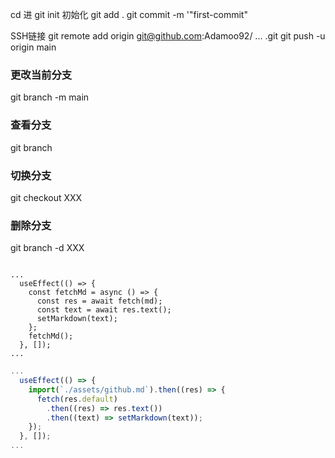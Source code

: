 cd 进
git init 初始化
git add .
git commit -m '"first-commit"

SSH链接
git remote add origin git@github.com:Adamoo92/ ... .git
git push -u origin main

### 更改当前分支
git branch -m main

### 查看分支
git branch

### 切换分支
git checkout XXX

### 删除分支
git branch -d XXX

<Code language='javascript'>
...
  useEffect(() => {
    const fetchMd = async () => {
      const res = await fetch(md);
      const text = await res.text();
      setMarkdown(text);
    };
    fetchMd();
  }, []);
...
</Code>


```jsx
...
  useEffect(() => {
    import(`./assets/github.md`).then((res) => {
      fetch(res.default)
        .then((res) => res.text())
        .then((text) => setMarkdown(text));
    });
  }, []);
...
```
